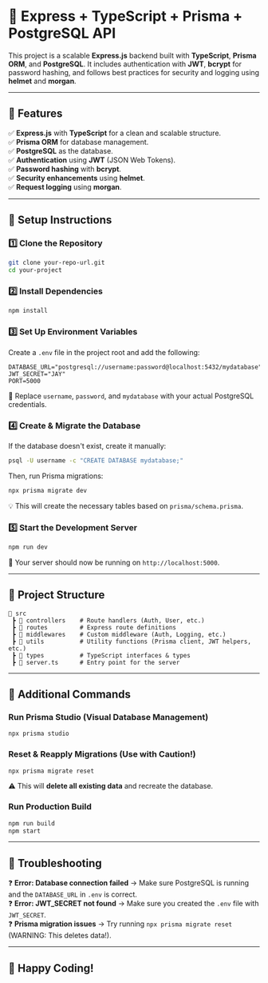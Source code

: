 # 🚀 Express + TypeScript + Prisma + PostgreSQL API

This project is a scalable **Express.js** backend built with **TypeScript**, **Prisma ORM**, and **PostgreSQL**. It includes authentication with **JWT**, **bcrypt** for password hashing, and follows best practices for security and logging using **helmet** and **morgan**.

---

## 🔹 Features
✅ **Express.js** with **TypeScript** for a clean and scalable structure.  
✅ **Prisma ORM** for database management.  
✅ **PostgreSQL** as the database.  
✅ **Authentication** using **JWT** (JSON Web Tokens).  
✅ **Password hashing** with **bcrypt**.  
✅ **Security enhancements** using **helmet**.  
✅ **Request logging** using **morgan**.  

---

## 📌 Setup Instructions

### **1️⃣ Clone the Repository**
```sh
git clone your-repo-url.git
cd your-project
```

### **2️⃣ Install Dependencies**
```sh
npm install
```

### **3️⃣ Set Up Environment Variables**
Create a `.env` file in the project root and add the following:
```env
DATABASE_URL="postgresql://username:password@localhost:5432/mydatabase"
JWT_SECRET="JAY"
PORT=5000
```
🔹 Replace `username`, `password`, and `mydatabase` with your actual PostgreSQL credentials.

### **4️⃣ Create & Migrate the Database**
If the database doesn't exist, create it manually:
```sh
psql -U username -c "CREATE DATABASE mydatabase;"
```
Then, run Prisma migrations:
```sh
npx prisma migrate dev
```
💡 This will create the necessary tables based on `prisma/schema.prisma`.

### **5️⃣ Start the Development Server**
```sh
npm run dev
```
🚀 Your server should now be running on `http://localhost:5000`.

---

## 📌 Project Structure
```
📂 src
 ┣ 📂 controllers    # Route handlers (Auth, User, etc.)
 ┣ 📂 routes         # Express route definitions
 ┣ 📂 middlewares    # Custom middleware (Auth, Logging, etc.)
 ┣ 📂 utils          # Utility functions (Prisma client, JWT helpers, etc.)
 ┣ 📂 types          # TypeScript interfaces & types
 ┣ 📜 server.ts      # Entry point for the server
```

---

## 📌 Additional Commands

### **Run Prisma Studio (Visual Database Management)**
```sh
npx prisma studio
```

### **Reset & Reapply Migrations (Use with Caution!)**
```sh
npx prisma migrate reset
```
⚠️ This will **delete all existing data** and recreate the database.

### **Run Production Build**
```sh
npm run build
npm start
```

---

## 📌 Troubleshooting
❓ **Error: Database connection failed** → Make sure PostgreSQL is running and the `DATABASE_URL` in `.env` is correct.  
❓ **Error: JWT_SECRET not found** → Make sure you created the `.env` file with `JWT_SECRET`.  
❓ **Prisma migration issues** → Try running `npx prisma migrate reset` (WARNING: This deletes data!).

---

## 🎉 Happy Coding!


